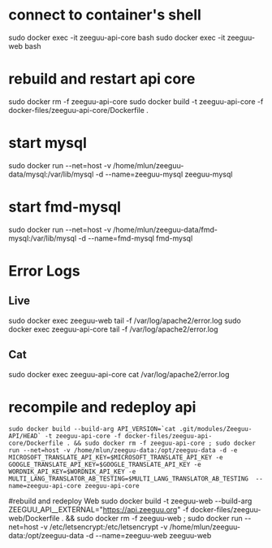 
# connect to container's shell
sudo docker exec -it zeeguu-api-core bash
sudo docker exec -it zeeguu-web bash

# rebuild and restart api core
sudo docker rm -f zeeguu-api-core
sudo docker build -t zeeguu-api-core -f docker-files/zeeguu-api-core/Dockerfile .

# start mysql
sudo docker run --net=host -v /home/mlun/zeeguu-data/mysql:/var/lib/mysql -d --name=zeeguu-mysql zeeguu-mysql

# start fmd-mysql
sudo docker run --net=host -v /home/mlun/zeeguu-data/fmd-mysql:/var/lib/mysql -d --name=fmd-mysql fmd-mysql


# Error Logs

## Live
sudo docker exec zeeguu-web tail -f /var/log/apache2/error.log
sudo docker exec zeeguu-api-core tail -f /var/log/apache2/error.log

## Cat
sudo docker exec zeeguu-api-core cat /var/log/apache2/error.log


# recompile and redeploy api

    sudo docker build --build-arg API_VERSION=`cat .git/modules/Zeeguu-API/HEAD` -t zeeguu-api-core -f docker-files/zeeguu-api-core/Dockerfile . && sudo docker rm -f zeeguu-api-core ; sudo docker run --net=host -v /home/mlun/zeeguu-data:/opt/zeeguu-data -d -e MICROSOFT_TRANSLATE_API_KEY=$MICROSOFT_TRANSLATE_API_KEY -e GOOGLE_TRANSLATE_API_KEY=$GOOGLE_TRANSLATE_API_KEY -e WORDNIK_API_KEY=$WORDNIK_API_KEY -e MULTI_LANG_TRANSLATOR_AB_TESTING=$MULTI_LANG_TRANSLATOR_AB_TESTING  --name=zeeguu-api-core zeeguu-api-core

#rebuild and redeploy Web
    sudo docker build -t zeeguu-web --build-arg ZEEGUU_API__EXTERNAL="https://api.zeeguu.org" -f docker-files/zeeguu-web/Dockerfile . && sudo docker rm -f zeeguu-web ; sudo docker run --net=host -v /etc/letsencrypt:/etc/letsencrypt -v /home/mlun/zeeguu-data:/opt/zeeguu-data -d --name=zeeguu-web zeeguu-web

